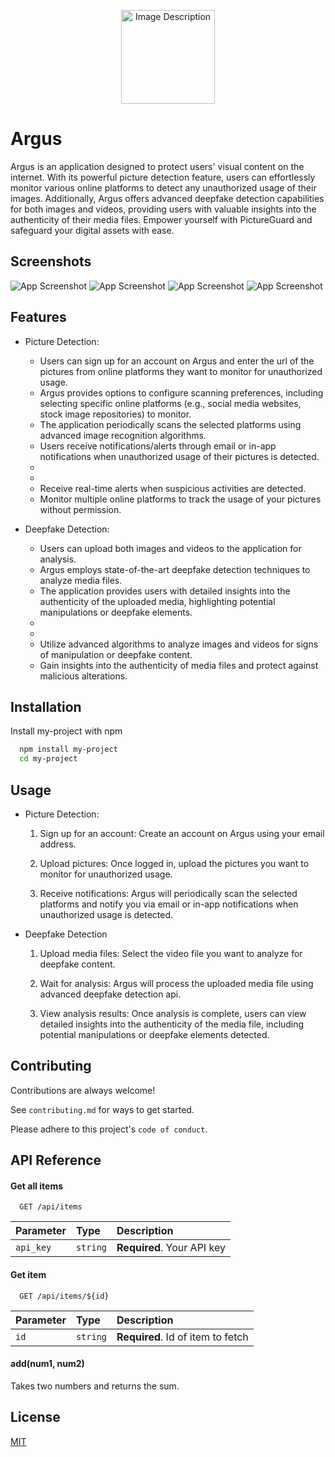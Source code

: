 
<p align="center">
  <img src="images/newLogo.png" height="150" width="150" alt="Image Description">
</p>

# Argus

Argus is an application designed to protect users' visual content on the internet. With its powerful picture detection feature, users can effortlessly monitor various online platforms to detect any unauthorized usage of their images. Additionally, Argus offers advanced deepfake detection capabilities for both images and videos, providing users with valuable insights into the authenticity of their media files. Empower yourself with PictureGuard and safeguard your digital assets with ease.

## Screenshots

![App Screenshot](images/Screenshot1.png)
![App Screenshot](images/Screenshot2.png)
![App Screenshot](images/Screenshot3.png)
![App Screenshot](images/Screenshot4.png)


## Features

- Picture Detection:
   - Users can sign up for an account on Argus and enter the url of the pictures from online platforms they want to monitor for unauthorized usage.
   - Argus provides options to configure scanning preferences, including selecting specific online platforms (e.g., social media websites, stock image repositories) to monitor.
   - The application periodically scans the selected platforms using advanced image recognition algorithms.
   - Users receive notifications/alerts through email or in-app notifications when unauthorized usage of their pictures is detected.
   -
   -
   - Receive real-time alerts when suspicious activities are detected.
   - Monitor multiple online platforms to track the usage of your pictures without permission.

- Deepfake Detection:

   - Users can upload both images and videos to the application for analysis.
   - Argus employs state-of-the-art deepfake detection techniques to analyze media files.
   - The application provides users with detailed insights into the authenticity of the uploaded media, highlighting potential manipulations or deepfake elements.
   -
   -
  - Utilize advanced algorithms to analyze images and videos for signs of manipulation or deepfake content.
  - Gain insights into the authenticity of media files and protect against malicious alterations.
## Installation

Install my-project with npm

```bash
  npm install my-project
  cd my-project
```
    
## Usage


- Picture Detection:
    1) Sign up for an account:
    Create an account on Argus using your email address.

    2) Upload pictures:
    Once logged in, upload the pictures you want to monitor for unauthorized usage.

    4) Receive notifications:
    Argus will periodically scan the selected platforms and notify you via email or in-app notifications when unauthorized usage is detected.

- Deepfake Detection
    1) Upload media files:
    Select the video file you want to analyze for deepfake content.

    2) Wait for analysis:
    Argus will process the uploaded media file using advanced deepfake detection api.

    3) View analysis results:
    Once analysis is complete, users can view detailed insights into the authenticity of the media file, including potential manipulations or deepfake elements detected.

## Contributing

Contributions are always welcome!

See `contributing.md` for ways to get started.

Please adhere to this project's `code of conduct`.


## API Reference

#### Get all items

```http
  GET /api/items
```

| Parameter | Type     | Description                |
| :-------- | :------- | :------------------------- |
| `api_key` | `string` | **Required**. Your API key |

#### Get item

```http
  GET /api/items/${id}
```

| Parameter | Type     | Description                       |
| :-------- | :------- | :-------------------------------- |
| `id`      | `string` | **Required**. Id of item to fetch |

#### add(num1, num2)

Takes two numbers and returns the sum.


## License

[MIT](https://choosealicense.com/licenses/mit/)

